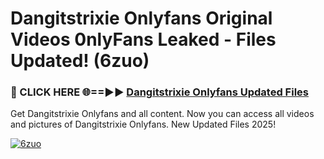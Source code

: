 # Dangitstrixie Onlyfans Original Videos 0nlyFans Leaked - Files Updated! (6zuo)

<h3>🔴 CLICK HERE 🌐==►► <a href="https://tinyurl.com/2m67pmp6" rel="nofollow">Dangitstrixie Onlyfans Updated Files</a></h3>

Get Dangitstrixie Onlyfans and all content. Now you can access all videos and pictures of Dangitstrixie Onlyfans. New Updated Files 2025!

[![6zuo](https://i.imgur.com/H4QAA4z.gif)](https://tinyurl.com/2m67pmp6)